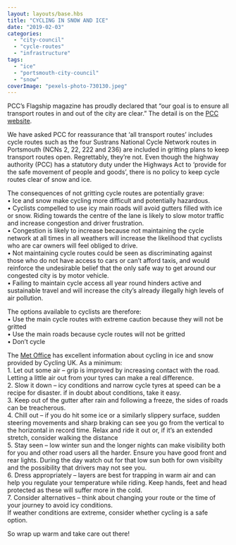 ```yaml
---
layout: layouts/base.hbs
title: "CYCLING IN SNOW AND ICE"
date: "2019-02-03"
categories: 
  - "city-council"
  - "cycle-routes"
  - "infrastructure"
tags: 
  - "ice"
  - "portsmouth-city-council"
  - "snow"
coverImage: "pexels-photo-730130.jpeg"
---
```


PCC’s Flagship magazine has proudly declared that “our goal is to ensure all transport routes in and out of the city are clear.” The detail is on the [PCC website](https://www.portsmouth.gov.uk/ext/environment/snow-and-ice-on-the-roads).

We have asked PCC for reassurance that ‘all transport routes’ includes cycle routes such as the four Sustrans National Cycle Network routes in Portsmouth (NCNs 2, 22, 222 and 236) are included in gritting plans to keep transport routes open. Regrettably, they’re not. Even though the highway authority (PCC) has a statutory duty under the Highways Act to ‘provide for the safe movement of people and goods’, there is no policy to keep cycle routes clear of snow and ice.

The consequences of not gritting cycle routes are potentially grave:  
• Ice and snow make cycling more difficult and potentially hazardous.  
• Cyclists compelled to use icy main roads will avoid gutters filled with ice or snow. Riding towards the centre of the lane is likely to slow motor traffic and increase congestion and driver frustration.  
• Congestion is likely to increase because not maintaining the cycle network at all times in all weathers will increase the likelihood that cyclists who are car owners will feel obliged to drive.  
• Not maintaining cycle routes could be seen as discriminating against those who do not have access to cars or can’t afford taxis, and would reinforce the undesirable belief that the only safe way to get around our congested city is by motor vehicle.  
• Failing to maintain cycle access all year round hinders active and sustainable travel and will increase the city’s already illegally high levels of air pollution.

The options available to cyclists are therefore:  
• Use the main cycle routes with extreme caution because they will not be gritted  
• Use the main roads because cycle routes will not be gritted  
• Don’t cycle

The [Met Office](https://www.metoffice.gov.uk/barometer/advice/travel-advice/cycling-in-icy-conditions) has excellent information about cycling in ice and snow provided by Cycling UK. As a minimum:  
1\. Let out some air – grip is improved by increasing contact with the road. Letting a little air out from your tyres can make a real difference.  
2\. Slow it down – icy conditions and narrow cycle tyres at speed can be a recipe for disaster. if in doubt about conditions, take it easy.  
3\. Keep out of the gutter after rain and following a freeze, the sides of roads can be treacherous.  
4\. Chill out – if you do hit some ice or a similarly slippery surface, sudden steering movements and sharp braking can see you go from the vertical to the horizontal in record time. Relax and ride it out or, if it’s an extended stretch, consider walking the distance  
5\. Stay seen – low winter sun and the longer nights can make visibility both for you and other road users all the harder. Ensure you have good front and rear lights. During the day watch out for that low sun both for own visibilty and the possibility that drivers may not see you.  
6\. Dress appropriately – layers are best for trapping in warm air and can help you regulate your temperature while riding. Keep hands, feet and head protected as these will suffer more in the cold.  
7\. Consider alternatives – think about changing your route or the time of your journey to avoid icy conditions.  
If weather conditions are extreme, consider whether cycling is a safe option.

So wrap up warm and take care out there!

